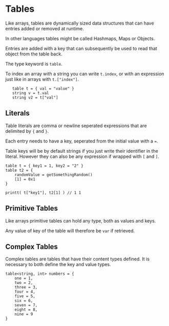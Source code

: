 # Tables

Like arrays, tables are dynamically sized data structures that can have entries added or removed at runtime.

In other languages tables might be called Hashmaps, Maps or Objects.

Entries are added with a key that can subsequently be used to read that object from the table back.

The type keyword is `table`.

To index an array with a string you can write `t.index`, or with an expression just like in arrays with `t.["index"]`.

```squirrel
   table t = { val = "value" }
   string v = t.val
   string v2 = t["val"]
```

## Literals

Table literals are comma or newline seperated expressions that are delimited by `{` and `}`.

Each entry needs to have a key, seperated from the initial value with a `=`.

Table keys will be by default strings if you just write their identifier in the literal. However they can also be any expression if wrapped with `[` and `]`.

```squirrel
table t = { key1 = 1, key2 = "2" }
table t2 = {
    randomValue = getSomethingRandom()
    [1] = 0x1
}

printt( t["key1"], t2[1] ) // 1 1
```

## Primitive Tables

Like arrays primitive tables can hold any type, both as values and keys.

Any value of key of the table will therefore be `var` if retrieved.

## Complex Tables

Complex tables are tables that have their content types defined. It is necessary to both define the key and value types.

```squirrel
table<string, int> numbers = {
    one = 1,
    two = 2,
    three = 3,
    four = 4,
    five = 5,
    six = 6,
    seven = 7,
    eight = 8,
    nine = 9
}
```

